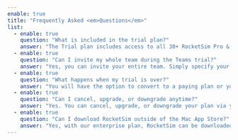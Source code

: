 ```yaml
---
enable: true
title: "Frequently Asked <em>Questions</em>"
list:
  - enable: true
    question: "What is included in the trial plan?"
    answer: "The Trial plan includes access to all 30+ RocketSim Pro & Teams features."
  - enable: true
    question: "Can I invite my whole team during the Teams trial?"
    answer: "Yes, you can invite your entire team. Simply specify your team size when starting the trial, and you'll receive the corresponding number of seats."
  - enable: true
    question: "What happens when my trial is over?"
    answer: "You will have the option to convert to a paying plan or you'll loose access to RocketSim Pro features and team build insights."
  - enable: true
    question: "Can I cancel, upgrade, or downgrade anytime?"
    answer: "Yes. You can cancel, upgrade, or downgrade your plan via your subscription settings within the web app. All cancellations and downgrades will take place at the end of your plan cycle, while upgrades will take place immediately."
  - enable: true
    question: "Can I download RocketSim outside of the Mac App Store?"
    answer: "Yes, with our enterprise plan, RocketSim can be downloaded and distributed outside of the Mac App Store. **[Contact sales](mailto:ralphduin@rocketsim.app) for details.**"
---
```

